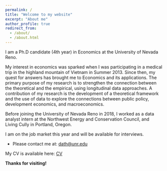 ```yaml
---
permalink: /
title: "Welcome to my website"
excerpt: "About me"
author_profile: true
redirect_from: 
  - /about/
  - /about.html
---
```

I am a Ph.D candidate (4th year) in Economics at the University of Nevada Reno.

My interest in economics was sparked when I was participating in a medical trip in the highland mountain of Vietnam in Summer 2013. Since then, my quest for answers has brought me to Economics and its applications. The primary purpose of my research is to strengthen the connection between the theoretical and the empirical, using longitudinal data approaches. A contribution of my research is the development of a theoretical framework and the use of data to explore the connections between public policy, development economics, and macroeconomics. 

Before joining the University of Nevada Reno in 2018, I worked as a data analyst intern at the Northwest Energy and Conservation Council, and Living Cully in Portland, Oregon. 

I am on the job market this year and will be available for interviews.

* Please contact me at: dath@unr.edu

My CV is available here: [CV](https://github.com/huynhdattien/huynhdattien.github.io/files/7402234/Huynh_CV.pdf)


**Thanks for visiting!**





